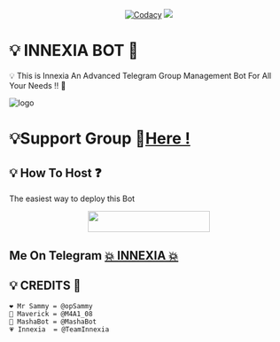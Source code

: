 <p align="center">
    <a href="https://app.codacy.com/manual/TeamInnexia/innexiaBot/dashboard"> <img src="https://img.shields.io/codacy/grade/4d58f2a402b54aed8a7d95f7add45a81?color=cyan&logo=codacy&logoColor=white&style=for-the-badge" alt="Codacy" /></a>
    <a href="https://github.com/TeamInnexia/innexiaBot"> <img src="https://img.shields.io/github/repo-size/TeamInnexia/innexiaBot?color=cyan&logo=github&logoColor=white&style=for-the-badge" /></a>
</p>


#  💡 INNEXIA BOT 👮
💡 This is Innexia An Advanced Telegram Group Management Bot For All Your Needs !! 🤖 

![logo](https://telegra.ph/file/f4a27656f2c48d8820452.jpg)
#  💡Support Group 👥[Here !](https://t.me/nttsreborn)


## 💡 How To Host ❓️
The easiest way to deploy this Bot
<p align="center"><a href="https://heroku.com/deploy?template=https://github.com/TeamInnexia/innexiabot"> <img src="https://img.shields.io/badge/Deploy%20To%20Heroku-black?style=for-the-badge&logo=heroku" width="220" height="38.45"/></a></p>
 
## Me On Telegram [💥 INNEXIA 💥](https://t.me/casper221_Bot)

## 💡 CREDITS 💞

```
❤️ Mr Sammy = @opSammy
💜 Maverick = @M4A1_08
💙 MashaBot = @MashaBot
💗 Innexia  = @TeamInnexia
```
